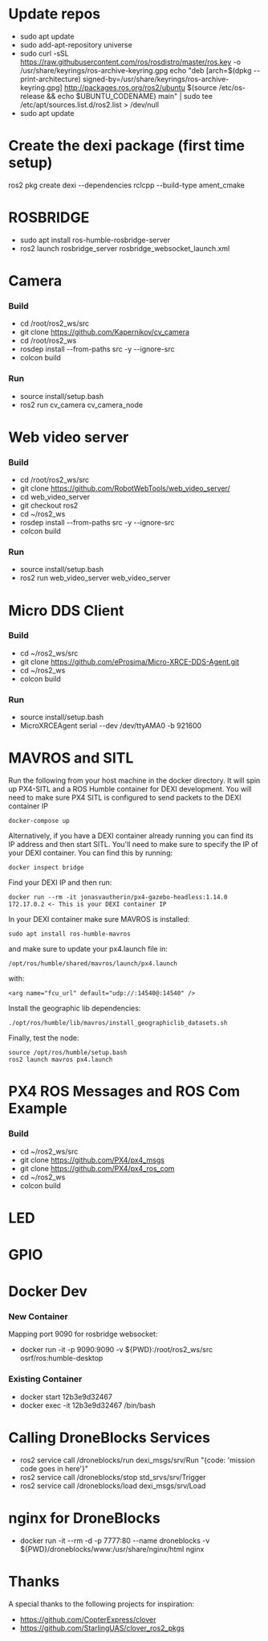 # Update repos

- sudo apt update
- sudo add-apt-repository universe
- sudo curl -sSL https://raw.githubusercontent.com/ros/rosdistro/master/ros.key -o /usr/share/keyrings/ros-archive-keyring.gpg
  echo "deb [arch=$(dpkg --print-architecture) signed-by=/usr/share/keyrings/ros-archive-keyring.gpg] http://packages.ros.org/ros2/ubuntu $(source /etc/os-release && echo $UBUNTU_CODENAME) main" | sudo tee /etc/apt/sources.list.d/ros2.list > /dev/null
- sudo apt update

# Create the dexi package (first time setup)

ros2 pkg create dexi --dependencies rclcpp --build-type ament_cmake

# ROSBRIDGE

- sudo apt install ros-humble-rosbridge-server
- ros2 launch rosbridge_server rosbridge_websocket_launch.xml

# Camera

### Build

- cd /root/ros2_ws/src
- git clone https://github.com/Kapernikov/cv_camera
- cd /root/ros2_ws
- rosdep install --from-paths src -y --ignore-src
- colcon build

### Run

- source install/setup.bash
- ros2 run cv_camera cv_camera_node

# Web video server

### Build

- cd /root/ros2_ws/src
- git clone https://github.com/RobotWebTools/web_video_server/
- cd web_video_server
- git checkout ros2
- cd ~/ros2_ws
- rosdep install --from-paths src -y --ignore-src
- colcon build

### Run

- source install/setup.bash
- ros2 run web_video_server web_video_server

# Micro DDS Client

### Build

- cd ~/ros2_ws/src
- git clone https://github.com/eProsima/Micro-XRCE-DDS-Agent.git
- cd ~/ros2_ws
- colcon build

### Run

- source install/setup.bash
- MicroXRCEAgent serial --dev /dev/ttyAMA0 -b 921600

# MAVROS and SITL

Run the following from your host machine in the docker directory. It will spin up PX4-SITL and a ROS Humble container for DEXI development. You will need to make sure PX4 SITL is configured to send packets to the DEXI container IP

```
docker-compose up
```

Alternatively, if you have a DEXI container already running you can find its IP address and then start SITL. You'll need to make sure to specify the IP of your DEXI container. You can find this by running:

```
docker inspect bridge
```

Find your DEXI IP and then run:

```
docker run --rm -it jonasvautherin/px4-gazebo-headless:1.14.0 172.17.0.2 <- This is your DEXI container IP
```

In your DEXI container make sure MAVROS is installed:

```
sudo apt install ros-humble-mavros
```

and make sure to update your px4.launch file in:

```
/opt/ros/humble/shared/mavros/launch/px4.launch
```

with:

```
<arg name="fcu_url" default="udp://:14540@:14540" />
```

Install the geographic lib dependencies:

```
./opt/ros/humble/lib/mavros/install_geographiclib_datasets.sh
```

Finally, test the node:

```
source /opt/ros/humble/setup.bash
ros2 launch mavros px4.launch
```

# PX4 ROS Messages and ROS Com Example

### Build

- cd ~/ros2_ws/src
- git clone https://github.com/PX4/px4_msgs
- git clone https://github.com/PX4/px4_ros_com
- cd ~/ros2_ws
- colcon build

# LED

# GPIO

# Docker Dev

### New Container

Mapping port 9090 for rosbridge websocket:

- docker run -it -p 9090:9090 -v ${PWD}:/root/ros2_ws/src osrf/ros:humble-desktop

### Existing Container

- docker start 12b3e9d32467
- docker exec -it 12b3e9d32467 /bin/bash

# Calling DroneBlocks Services

- ros2 service call /droneblocks/run dexi_msgs/srv/Run "{code: 'mission code goes in here'}"
- ros2 service call /droneblocks/stop std_srvs/srv/Trigger
- ros2 service call /droneblocks/load dexi_msgs/srv/Load
# nginx for DroneBlocks

- docker run -it --rm -d -p 7777:80 --name droneblocks -v ${PWD}/droneblocks/www:/usr/share/nginx/html nginx

# Thanks

A special thanks to the following projects for inspiration:

- https://github.com/CopterExpress/clover
- https://github.com/StarlingUAS/clover_ros2_pkgs

